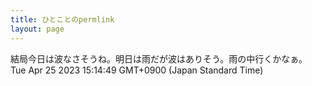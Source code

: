 ```yaml
---
title: ひとことのpermlink
layout: page
---
```

<div class="box" dt="1682403289173">
  結局今日は波なさそうね。明日は雨だが波はありそう。雨の中行くかなぁ。
  <div class="content is-small">Tue Apr 25 2023 15:14:49 GMT+0900 (Japan Standard Time)</div>
</div>